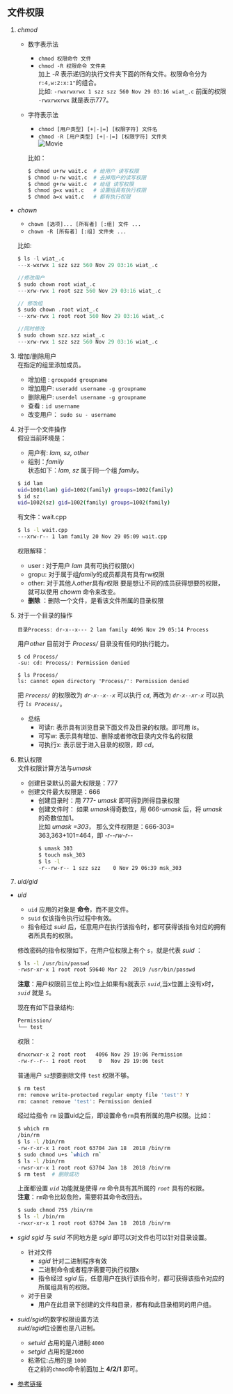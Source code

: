 ## 文件权限

1. *chmod*  
    + 数字表示法
        + `chmod 权限命令 文件`  
        + `chmod -R 权限命令 文件夹`   
        加上 *-R*  表示递归的执行文件夹下面的所有文件。权限命令分为`r:4,w:2:x:1"`的组合。  
        比如: `-rwxrwxrwx 1 szz szz 560 Nov 29 03:16 wiat_.c` 前面的权限 `-rwxrwxrwx` 就是表示777。
    + 字符表示法  
        + `chmod [用户类型] [+|-|=] [权限字符] 文件名`     
        + `chmod -R [用户类型] [+|-|=] [权限字符] 文件夹`     
        ![Movie](Movie.png)

        
        比如：
        ```bash
        $ chmod u+rw wait.c  # 给用户 读写权限
        $ chmod u-rw wait.c  # 去掉用户的读写权限
        $ chmod g+rw wait.c  # 给组 读写权限
        $ chmod g=x wait.c   # 设置组具有执行权限
        $ chmod a=x wait.c   # 都有执行权限
        ```

+ *chown* 
    + `chown [选项]... [所有者] [:组] 文件 ...`
    + `chown -R [所有者] [:组] 文件夹 ...`

    比如:
    ```c
    $ ls -l wiat_.c 
    ---x-wxrwx 1 szz szz 560 Nov 29 03:16 wiat_.c

    //修改用户
    $ sudo chown root wiat_.c 
    ---xrw-rwx 1 root szz 560 Nov 29 03:16 wiat_.c

    // 修改组
    $ sudo chown .root wiat_.c 
    ---xrw-rwx 1 root root 560 Nov 29 03:16 wiat_.c

    //同时修改
    $ sudo chown szz.szz wiat_.c 
    ---xrw-rwx 1 szz szz 560 Nov 29 03:16 wiat_.c
    ```

3. 增加/删除用户  
    在指定的组里添加成员。
    + 增加组  : `groupadd groupname`
    + 增加用户: `useradd username -g groupname` 
    + 删除用户: `userdel username -g groupname` 
    + 查看 : `id username`
    + 改变用户： `sudo su - username`
4. 对于一个文件操作  
    假设当前环境是：       
    + 用户有: *lam, sz, other*
    + 组别：*family*  
    状态如下：*lam, sz* 属于同一个组 *family*。
    ```bash
    $ id lam
    uid=1001(lam) gid=1002(family) groups=1002(family)
    $ id sz
    uid=1002(sz) gid=1002(family) groups=1002(family)
    ``` 
    有文件：wait.cpp
    ```bash
    $ ls -l wait.cpp 
    ---xrw-r-- 1 lam family 20 Nov 29 05:09 wait.cpp
    ```
    权限解释：  
    + user : 对于用户 *lam* 具有可执行权限(*x*)
    + gropu: 对于属于组*family*的成员都具有具有rw权限
    + other: 对于其他人*other*具有*r*权限
    要是想让不同的成员获得想要的权限，就可以使用 *chowm* 命令来改变。      
    + **删除** ：删除一个文件，是看该文件所属的目录权限

5. 对于一个目录的操作
    
    ` 目录Process: dr-x--x--- 2 lam family 4096 Nov 29 05:14 Process `

    用户*other* 目前对于 *Process/* 目录没有任何的执行能力。
    ```
    $ cd Process/
    -su: cd: Process/: Permission denied

    $ ls Process/
    ls: cannot open directory 'Process/': Permission denied
    ```
    把 *`Process/`* 的权限改为 *`dr-x--x--x`* 可以执行 *`cd`*, 再改为 *`dr-x--xr-x`* 可以执行 *`ls Process/`*。 
    
    + 总结
        + 可读r: 表示具有浏览目录下面文件及目录的权限。即可用 *ls*。
        + 可写w: 表示具有增加、删除或者修改目录内文件名的权限
        + 可执行x: 表示居于进入目录的权限，即 *cd*。 
    
6. 默认权限  
    文件权限计算方法与*umask*   
    +  创建目录默认的最大权限是：777
    + 创建文件最大权限是：666  
        + 创建目录时：用 777- *umask* 即可得到所得目录权限  
        + 创建文件时：
            如果 *umask*得奇数位，用 666-*umask* 后，将 *umask* 的奇数位加1。  
            比如 *umask =303*， 那么文件权限是：666-303= 363,363+101=464，即 *-r--rw-r--*
            ```bash
            $ umask 303
            $ touch msk_303
            $ ls -l
            -r--rw-r-- 1 szz szz    0 Nov 29 06:39 msk_303
            ```

7. *uid/gid*  
+  *uid*  
    + `uid` 应用的对象是 **命令**，而不是文件。  
    + `suid` 仅该指令执行过程中有效。
    +  指令经过 *suid* 后，任意用户在执行该指令时，都可获得该指令对应的拥有者所具有的权限。   

    修改密码的指令权限如下，在用户位权限上有个 `s`，就是代表 *suid* ：
    ```bash
    $ ls -l /usr/bin/passwd
    -rwsr-xr-x 1 root root 59640 Mar 22  2019 /usr/bin/passwd
    ```
    **注意**：用户权限前三位上的x位上如果有s就表示 *`suid`*,当x位置上没有x时， *`suid`* 就是 *`S`*。

    现在有如下目录结构:  
    ```bash
    Permission/
    └── test
    ```
    权限：
    ```bash 
    drwxrwxr-x 2 root root   4096 Nov 29 19:06 Permission
    -rw-r--r-- 1 root root    0   Nov 29 19:06 test
    ```
    普通用户 `sz`想要删除文件 `test` 权限不够。  
    ```bash
    $ rm test
    rm: remove write-protected regular empty file 'test'? Y
    rm: cannot remove 'test': Permission denied
    ```
    经过给指令 `rm` 设置uid之后，即设置命令`rm`具有所属的用户权限。比如：
    ```bash
    $ which rm
    /bin/rm
    $ ls -l /bin/rm
    -rw-r-xr-x 1 root root 63704 Jan 18  2018 /bin/rm
    $ sudo chmod u+s `which rm`
    $ ls -l /bin/rm
    -rwsr-xr-x 1 root root 63704 Jan 18  2018 /bin/rm
    $ rm test  # 删除成功
    ```
    上面都设置 *`uid`* 功能就是使得 *`rm`* 命令具有其所属的 *`root`* 具有的权限。  
    **注意**：`rm`命令比较危险，需要将其命令改回去。
    ```bash
    $ sudo chmod 755 /bin/rm
    $ ls -l /bin/rm
    -rwxr-xr-x 1 root root 63704 Jan 18  2018 /bin/rm
    ```
+ *sgid* 
*sgid* 与 *suid* 不同地方是 *sgid* 即可以对文件也可以针对目录设置。
    + 针对文件
        + *sgid* 针对二进制程序有效
        + 二进制命令或者程序需要可执行权限x
        + 指令经过 *sgid* 后，任意用户在执行该指令时，都可获得该指令对应的所属组具有的权限。
    + 对于目录
        + 用户在此目录下创建的文件和目录，都有和此目录相同的用户组。

+ *suid/sgid*的数字权限设置方法   
    *suid/sgid*位设置也是八进制。
    + *setuid* 占用的是八进制:`4000` 
    + *setgid* 占用的是`2000`
    + 粘滞位:占用的是 `1000`  
    在之前的`chmod`命令前面加上 **4/2/1** 即可。

+ [参考链接](https://www.bilibili.com/video/av57473824?p=14)
